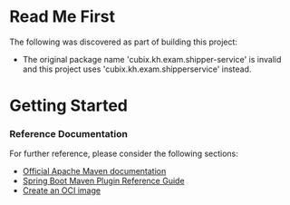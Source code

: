 # Read Me First
The following was discovered as part of building this project:

* The original package name 'cubix.kh.exam.shipper-service' is invalid and this project uses 'cubix.kh.exam.shipperservice' instead.

# Getting Started

### Reference Documentation
For further reference, please consider the following sections:

* [Official Apache Maven documentation](https://maven.apache.org/guides/index.html)
* [Spring Boot Maven Plugin Reference Guide](https://docs.spring.io/spring-boot/docs/3.1.4/maven-plugin/reference/html/)
* [Create an OCI image](https://docs.spring.io/spring-boot/docs/3.1.4/maven-plugin/reference/html/#build-image)

